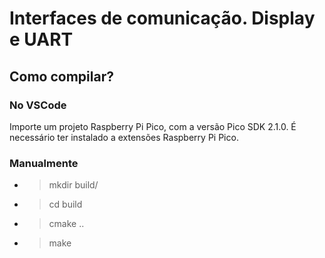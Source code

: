 # Interfaces de comunicação. Display e UART

## Como compilar?

### No VSCode

Importe um projeto Raspberry Pi Pico, com a versão Pico SDK 2.1.0. É necessário ter instalado a extensões Raspberry Pi Pico.

### Manualmente

- > mkdir build/

- > cd build

- > cmake ..

- > make
